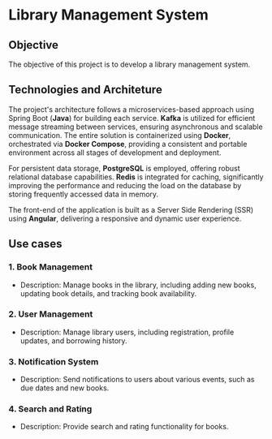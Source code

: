 # Library Management System
## Objective
The objective of this project is to develop a library management system.

## Technologies and Architeture
The project's architecture follows a microservices-based approach using Spring Boot (**Java**) for building each service. **Kafka** is utilized for efficient message streaming between services, ensuring asynchronous and scalable communication. The entire solution is containerized using **Docker**, orchestrated via **Docker Compose**, providing a consistent and portable environment across all stages of development and deployment.

For persistent data storage, **PostgreSQL** is employed, offering robust relational database capabilities. **Redis** is integrated for caching, significantly improving the performance and reducing the load on the database by storing frequently accessed data in memory.

The front-end of the application is built as a Server Side Rendering (SSR) using **Angular**, delivering a responsive and dynamic user experience.

## Use cases

### 1. Book Management

- Description: Manage books in the library, including adding new books, updating book details, and tracking book availability.

### 2. User Management

- Description: Manage library users, including registration, profile updates, and borrowing history.

### 3. Notification System
- Description: Send notifications to users about various events, such as due dates and new books.

### 4. Search and Rating
- Description: Provide search and rating functionality for books.



